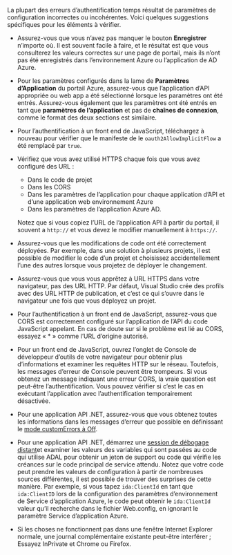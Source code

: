 La plupart des erreurs d’authentification temps résultat de paramètres de configuration incorrectes ou incohérentes. Voici quelques suggestions spécifiques pour les éléments à vérifier.

* Assurez-vous que vous n’avez pas manquer le bouton **Enregistrer** n’importe où. Il est souvent facile à faire, et le résultat est que vous consulterez les valeurs correctes sur une page de portail, mais ils n’ont pas été enregistrés dans l’environnement Azure ou l’application de AD Azure.
* Pour les paramètres configurés dans la lame de **Paramètres d’Application** du portail Azure, assurez-vous que l’application d’API appropriée ou web app a été sélectionné lorsque les paramètres ont été entrés.  Assurez-vous également que les paramètres ont été entrés en tant que **paramètres de l’application** et pas de **chaînes de connexion**, comme le format des deux sections est similaire.
* Pour l’authentification à un front end de JavaScript, téléchargez à nouveau pour vérifier que le manifeste de le `oauth2AllowImplicitFlow` a été remplacé par `true`.
* Vérifiez que vous avez utilisé HTTPS chaque fois que vous avez configuré des URL :

    * Dans le code de projet
    * Dans les CORS
    * Dans les paramètres de l’application pour chaque application d’API et d’une application web environnement Azure
    * Dans les paramètres de l’application Azure AD.
    
    Notez que si vous copiez l’URL de l’application API à partir du portail, il souvent a `http://` et vous devez le modifier manuellement à `https://`.

* Assurez-vous que les modifications de code ont été correctement déployées. Par exemple, dans une solution à plusieurs projets, il est possible de modifier le code d’un projet et choisissez accidentellement l’une des autres lorsque vous projetez de déployer le changement.
* Assurez-vous que vous vous apprêtez à URL HTTPS dans votre navigateur, pas des URL HTTP. Par défaut, Visual Studio crée des profils avec des URL HTTP de publication, et c’est ce qui s’ouvre dans le navigateur une fois que vous déployez un projet.
* Pour l’authentification à un front end de JavaScript, assurez-vous que CORS est correctement configuré sur l’application de l’API du code JavaScript appelant. En cas de doute sur si le problème est lié au CORS, essayez « * » comme l’URL d’origine autorisé. 
* Pour un front end de JavaScript, ouvrez l’onglet de Console de développeur d’outils de votre navigateur pour obtenir plus d’informations et examiner les requêtes HTTP sur le réseau. Toutefois, les messages d’erreur de Console peuvent être trompeurs. Si vous obtenez un message indiquant une erreur CORS, la vraie question est peut-être l’authentification. Vous pouvez vérifier si c’est le cas en exécutant l’application avec l’authentification temporairement désactivée.
* Pour une application API .NET, assurez-vous que vous obtenez toutes les informations dans les messages d’erreur que possible en définissant le [mode customErrors à Off](../app-service-web/web-sites-dotnet-troubleshoot-visual-studio.md#remoteview).
* Pour une application API .NET, démarrez une [session de débogage distant](../app-service-web/web-sites-dotnet-troubleshoot-visual-studio.md#remotedebug)et examiner les valeurs des variables qui sont passées au code qui utilise ADAL pour obtenir un jeton de support ou code qui vérifie les créances sur le code principal de service attendu. Notez que votre code peut prendre les valeurs de configuration à partir de nombreuses sources différentes, il est possible de trouver des surprises de cette manière. Par exemple, si vous tapez `ida:ClientId` en tant que `ida:ClientID` lors de la configuration des paramètres d’environnement de Service d’application Azure, le code peut obtenir le `ida:ClientId` valeur qu’il recherche dans le fichier Web.config, en ignorant le paramètre Service d’application Azure. 
* Si les choses ne fonctionnent pas dans une fenêtre Internet Explorer normale, une journal complémentaire existante peut-être interférer ; Essayez InPrivate et Chrome ou Firefox.
